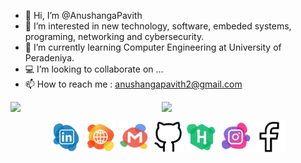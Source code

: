 - 👋 Hi, I’m @AnushangaPavith
- 👀 I’m interested in new technology, software, embeded systems, programing, networking and cybersecurity.
- 🌱 I’m currently learning Computer Engineering at University of Peradeniya.
- 💻 I’m looking to collaborate on ...
- 📫 How to reach me : anushangapavith2@gmail.com

<p>
<!-- <img align="left" width="51%" src="https://github-readme-stats.vercel.app/api?username=AnushangaPavith&count_private=true&show_icons=true&theme=default&include_all_commits=true" /> -->
  
 <img align="left" width="48%" src="https://github-readme-stats.vercel.app/api?username=AnushangaPavith&count_private=true&show_icons=true&theme=default" />

<!-- <img align="left" width="43%" src="https://github-readme-stats.vercel.app/api/top-langs/?username=AnushangaPavith&layout=compact&hide=verilog&langs_count=6" /> -->
<img align="left" width="45%" src="https://github-readme-stats.vercel.app/api/top-langs/?username=AnushangaPavith&layout=compact&langs_count=6" />
</p>

&nbsp;
<br/>

<p align="center">
  <a href="https://www.linkedin.com/in/anushanga-pavith/"><img src="png/Linkedin.png" alt="Linkedin account" style="width:50px;height:50px;"></a>
  <a href="https://sites.google.com/view/anushangapavith/home"><img src="png/web.png" alt="Website" style="width:50px;height:50px;"></a>
  <a href="mailto:anushangapavith2@gmail.com"><img src="png/Email.png" alt="e-mail" style="width:50px;height:50px;"></a>
  <a href="https://github.com/AnushangaPavith"><img src="png/github_line_black.png" alt="Github account" style="width:50px;height:50px;"></a>
  <a href="https://www.hackerrank.com/e18_anushanga"><img src="png/HackerRank.png" alt="e-mail" style="width:50px;height:50px;"></a>
  <a href="https://www.instagram.com/anushanga_pavith?r=nametag"><img src="png/Instagram.png" alt="Instagram" style="width:50px;height:50px;"></a>
  <a href="https://www.facebook.com/anushanga.thalisha"><img src="png/facebook_line_black.png" alt="Facebook account" style="width:50px;height:50px;"></a>
</p>
